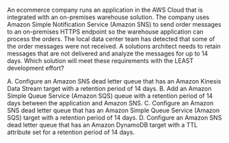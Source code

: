 An ecommerce company runs an application in the AWS Cloud that is integrated with an on-premises warehouse solution. The company uses Amazon Simple Notification Service (Amazon SNS) to send order messages to an on-premises HTTPS endpoint so the warehouse application can process the orders. The local data center team has detected that some of the order messages were not received. A solutions architect needs to retain messages that are not delivered and analyze the messages for up to 14 days. Which solution will meet these requirements with the LEAST development effort? 

A. Configure an Amazon SNS dead letter queue that has an Amazon Kinesis Data Stream target with a retention period of 14 days. 
B. Add an Amazon Simple Queue Service (Amazon SQS) queue with a retention period of 14 days between the application and Amazon SNS. 
C. Configure an Amazon SNS dead letter queue that has an Amazon Simple Queue Service (Amazon SQS) target with a retention period of 14 days. 
D. Configure an Amazon SNS dead letter queue that has an Amazon DynamoDB target with a TTL attribute set for a retention period of 14 days.